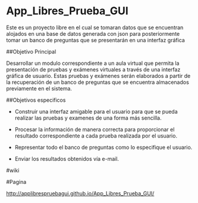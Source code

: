 # App_Libres_Prueba_GUI
Este es un proyecto libre en el cual se tomaran datos que se encuentran alojados en una base de datos generada con json para posteriormente tomar un banco de preguntas que se presentarán en una interfaz gráfica


##Objetivo Principal

Desarrollar un modulo correspondiente a un aula virtual que permita la presentación de pruebas y  exámenes virtuales a través de una interfaz gráfica de usuario. Estas pruebas y exámenes  serán elaborados a partir de la recuperación de un banco de preguntas que se encuentra almacenados previamente en el sistema.   


##Objetivos especificos

- Construir una interfaz amigable para el usuario para que se pueda realizar las pruebas y examenes de una forma más sencilla.

- Procesar la información de manera correcta para proporcionar el resultado correspondiente a cada prueba realizada por el usuario.

- Representar todo el banco de preguntas como lo especifique el usuario.

- Enviar los resultados obtenidos vía e-mail.





#wiki

#Pagina 

http://applibrespruebagui.github.io/App_Libres_Prueba_GUI/




